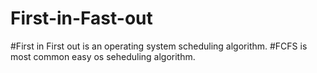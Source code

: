 # First-in-Fast-out
#First in First out is an operating system scheduling algorithm.
#FCFS is most common easy os seheduling algorithm.
